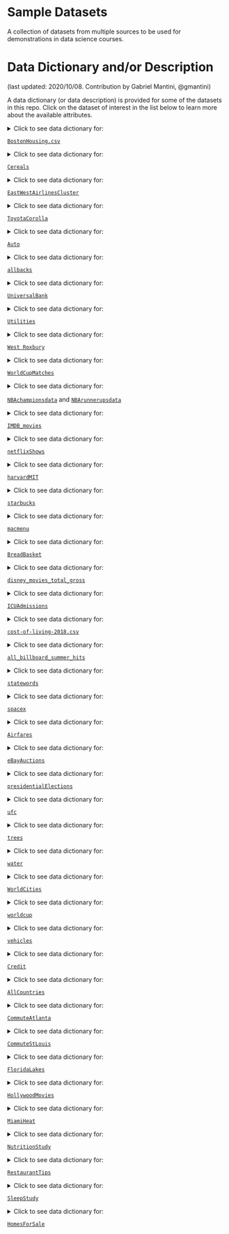 # Sample Datasets

A collection of datasets from multiple sources to be used for demonstrations in data science courses. 

# Data Dictionary and/or Description
(last updated: 2020/10/08. Contribution by Gabriel Mantini, @gmantini)

A data dictionary (or data description) is provided for some of the datasets in this repo. Click on the dataset of interest in the list below to learn more about the available attributes.

<details>
  <summary> Click to see data dictionary for: 

  [`BostonHousing.csv`](https://github.com/reisanar/datasets/blob/master/BostonHousing.csv)
  </summary> This dataset contains information collected by the US Census Service concerning housing in the area of Boston Massachusetts. It was obtained from the StatLib archive (http://lib.stat.cmu.edu/datasets/boston). The dataset has 506 cases.
Source: The data was originally published by Harrison, D. and Rubinfeld, D.L. `Hedonic prices and the demand for clean air`, J. Environ. Economics & Management, vol.5, 81-102, 1978.
There are 14 attributes in each case of the dataset. They are:

  
  Variables |  Description
------------|----------------------------------------------------------------
`CRIM`      | Crime rate
`ZN`        | Percentage of residential land zoned for lots over 25,000 ft2
`INDUS`     | Percentage of land occupied by non-retail business
`CHAS`      | Does tract bound Charles River (`= 1` if tract bounds river, `= 0` otherwise)
`NOX`       | Nitric oxide concentration (parts per 10 million)
`RM`        | Average number of rooms per dwelling
`AGE`       | Percentage of owner-occupied units built prior to 1940
`DIS`       | Weighted distances to five Boston employment centers
`RAD`       | Index of accessibility to radial highways
`TAX`       | Full-value property tax rate per $10,000
`PTRATIO`   | Pupil-to-teacher ratio by town
`LSTAT`     | Percentage of lower status of the population
`MEDV`      | Median value of owner-occupied homes in $1000s
`CAT.MEDV`  | Is median value of owner-occupied homes in tract above $30,000 (`CAT.MEDV = 1`) or not (`CAT.MEDV = 0`)

</details>

<details>
  <summary> Click to see data dictionary for: 

  [`Cereals`](https://github.com/reisanar/datasets/blob/master/Cereals.csv)
  </summary> Source: DATA ANALYSIS FOR STUDENT LEARNING (DASL)
  
  Variables |  Description
------------|----------------------------------------------------------------
`Name`      | Name of cereal
`mfr`        | Manufacturer of cereal where A = American Home Food Products; G = General Mills; K = Kelloggs; N = Nabisco; P = Post; Q = Quaker Oats; R = Ralston Purina
`type`     | cold or hot
`calories`      | calories per serving
`protein`       | grams of protein
`fat`        | grams of fat
`sodium`       | milligrams of sodium
`fiber`       | grams of dietary fiber
`carbo`       | grams of complex carbohydrates
`sugars`       | grams of sugars
`potass`   | milligrams of potassium
`vitamins`     | vitamins and minerals - 0, 25, or 100, indicating the typical percentage of FDA recommended
`shelf`      | display shelf (1, 2, or 3, counting from the floor)
`weight`  | weight in ounces of one serving
`cups`  | number of cups in one serving
`rating`  | a rating of the cereals calculated by Consumer Reports


</details>

<details>
  <summary> Click to see data dictionary for: 

  [`EastWestAirlinesCluster`](https://github.com/reisanar/datasets/blob/master/EastWestAirlinesCluster.csv)
  </summary> East-West Airlines is trying to learn more about its customers.  Key issues are their flying patterns, earning and use of frequent flyer rewards, and use of the airline credit card.  The task is to identify customer segments via clustering.   			 
Source: Based upon real business data; company names have been changed.   
  
  Variables |  Description 
------------|----------------------------------------------------------------
`ID#`      | Unique ID
`Balance`        | Number of miles eligible for award travel
`Qual_miles`     | Number of miles counted as qualifying for Topflight status
`cc1_miles`      | Number of miles earned with freq. flyer credit card in the past 12 months:
`cc2_miles`       | Number of miles earned with Rewards credit card in the past 12 months:
`cc3_miles`        | Number of miles earned with Small Business credit card in the past 12 months:
`note: miles bins`       | 1 = under 5,000. 2 = 5,000 - 10,000. 3 = 10,001 - 25,000. 4 = 25,001 - 50,000. 5 = over 50,000
`Bonus_miles`       | Number of miles earned from non-flight bonus transactions in the past 12 months
`Bonus_trans`       | Number of non-flight bonus transactions in the past 12 months
`Flight_miles_12mo`       | Number of flight miles in the past 12 months
`Flight_trans_12`   | Number of flight transactions in the past 12 months
`Days_since_enroll`     |  Number of days since Enroll_date
`Award?`      | Dummy variable for Last_award (1=not null, 0=null)


</details>

<details>
  <summary> Click to see data dictionary for: 

  [`ToyotaCorolla`](https://github.com/reisanar/datasets/blob/master/ToyotaCorolla.csv)
  </summary> 
  
  Variables |  Description
------------|----------------------------------------------------------------
`Id`        | Record_ID
`Model`     | Model Description
`Price`      | Offer Price in EUROs
`Age_08_04`       | Age in months as in August 2004
`Mfg_Month`        | Manufacturing month (1-12)
`Mfg_Year`       | Manufacturing Year
`KM`       | Accumulated Kilometers on odometer
`Fuel_Type`       | Fuel Type (Petrol, Diesel, CNG)
`HP`       | Horse Power
`Met_Color`       | Metallic Color?  (Yes=1, No=0)
`Color`       | Color (Blue, Red, Grey, Silver, Black, etc.)
`Automatic`   | Automatic ( (Yes=1, No=0)
`CC`     | Cylinder Volume in cubic centimeters
`Doors`      | Number of doors
`Cylinders`  | Number of cylinders
`Gears`  | Number of gear positions
`Quarterly_Tax`  | Quarterly road tax in EUROs
`Weight`     | Weight in Kilograms
`Mfr_Guarantee`      | Within Manufacturer's Guarantee period  (Yes=1, No=0)
`BOVAG_Guarantee`       | BOVAG (Dutch dealer network) Guarantee  (Yes=1, No=0)
`Guarantee_Period`        | Guarantee period in months
`ABS`       | Anti-Lock Brake System (Yes=1, No=0)
`Airbag_1`       | Driver_Airbag  (Yes=1, No=0)
`Airbag_2`       | Passenger Airbag  (Yes=1, No=0)
`Airco`       | Airconditioning  (Yes=1, No=0)
`Automatic_airco`   | Automatic Airconditioning  (Yes=1, No=0)
`Boardcomputer`     | Boardcomputer  (Yes=1, No=0)
`CD_Player`      | CD Player  (Yes=1, No=0)
`Central_Lock`  | Central Lock  (Yes=1, No=0)
`Powered_Windows`  | Powered Windows  (Yes=1, No=0)
`Power_Steering`  | Power Steering  (Yes=1, No=0)
`Radio`        | Radio  (Yes=1, No=0)
`Mistlamps`       | Mistlamps  (Yes=1, No=0)
`Sport_Model`       | Sport Model  (Yes=1, No=0)
`Backseat_Divider`       | Backseat Divider  (Yes=1, No=0)
`Metallic_Rim`       | Metallic Rim  (Yes=1, No=0)
`Radio_cassette`   | Radio Cassette  (Yes=1, No=0)
`Parking_Assistant`     | Parking assistance system  (Yes=1, No=0)
`Tow_Bar`      | Tow Bar  (Yes=1, No=0)


</details>

<details>
  <summary> Click to see data dictionary for:
    
  [`Auto`](https://github.com/reisanar/datasets/blob/master/Auto.csv)
  </summary> Gas mileage, horsepower, and other information for 392 vehicles.
  
 Variables    |  Description
------------  |----------------------------------------------------------------
`mpg`         | miles per gallon
`cylinders`   | Number of cylinders between 4 and 8
`displacement`| Engine displacement (cu. inches)
`horsepower`  | Engine horsepower
`weight`      | Vehicle weight (lbs.)
`acceleration`| Time to accelerate from 0 to 60 mph (sec.)
`year`        | Model year (modulo 100)
`origin`      | Origin of car (1. American, 2. European, 3. Japanese)
`name`        | Vehicle name

</details>

<details>
  <summary> Click to see data dictionary for:
    
  [`allbacks`](https://github.com/reisanar/datasets/blob/master/allbacks.csv)
  </summary> The allbacks data frame gives measurements on the volume and weight of 15 books, some of which are softback (pb) and some which are hardback (hb). Area of the hardback covers is also included.
  
 Variables    |  Description
------------  |----------------------------------------------------------------
`volume`      | book volumes in cubic centimeters
`area`        | hard board cover areas in square centimeters
`weight`| book weights in grams
`cover`  | a factor with levels hb hardback, pb paperback

</details>

<details>
  <summary> Click to see data dictionary for:
    
  [`UniversalBank`](https://github.com/reisanar/datasets/blob/master/UniversalBank.csv)
  </summary> 
  
 Variables    |  Description
------------  |----------------------------------------------------------------
`ID`      | Customer ID
`Age`        | Customer's age in completed years
`Experience` | #years of professional experience
`Income`  | Annual income of the customer ($000)
`ZIPCode`      | Home Address ZIP code
`Family`        | Family size of the customer
`CCAvg`| Avg. spending on credit cards per month ($000)
`Education`  | Education Level. 1: Undergrad; 2: Graduate; 3: Advanced/Professional
`Mortgage`      | Value of house mortgage if any. ($000)
`Personal Loan`        | Did this customer accept the personal loan offered in the last campaign?
`Securities Account` | Does the customer have a securities account with the bank?
`CD Account`  | Does the customer have a certificate of deposit (CD) account with the bank?
`Online`      | Does the customer use internet banking facilities?
`CreditCard`        | Does the customer use a credit card issued by UniversalBank?

</details>

<details>
  <summary> Click to see data dictionary for:
    
  [`Utilities`](https://github.com/reisanar/datasets/blob/master/Utilities.csv)
  </summary> 
  
 Variables    |  Description
------------  |----------------------------------------------------------------
`Company`        | Company name
`Fixed_charge` | Fixed-charge coverage ratio (income/debt)
`RoR    `  | Percent rate of return on capital
`Cost    `      | Cost per KW capacity in place
`Load_factor    `        | Annual load factor
`Demand_growth    `| Percent demand growth
`Sales    `  | Sales (KWH use per year)
`Nuclear    `      | Nuclear    			Percent nuclear
`Fuel_Cost`        | Fuel_Cost			Total fuel costs (cents per KWH)

</details>

<details>
  <summary> Click to see data dictionary for:
    
  [`West Roxbury`](https://github.com/reisanar/datasets/blob/master/WestRoxbury.csv)
  </summary> 
  
 Variables    |  Description
------------  |----------------------------------------------------------------
`TOTAL VALUE    `      | Total assessed value for property, in thousands of USD
`TAX   `        | Tax bill amount based on total assessed value multiplied by the tax rate
`LOT SQFT          ` | Total lot size of parcel in square feet
`YR BUILT   `  | Year property was built
`GROSS AREA    `      | Gross floor area
`LIVING AREA         `        | Total living area for residential properties (ft2)
`FLOORS`| Number of floors
`ROOMS`  | Total number of rooms
`BEDROOMS    `      | Total number of bedrooms
`FULL BATH   `        | Total number of full baths
`HALF BATH         ` | Total number of half baths
`KITCHEN        `  | Total number of kitchens
`FIREPLACE   `      | Total number of fireplaces
`REMODEL        `        | When house was remodeled (Recent/Old/None)

</details>

<details>
  <summary> Click to see data dictionary for:
    
  [`WorldCupMatches`](https://github.com/reisanar/datasets/blob/master/WorldCupMatches.csv)
  </summary> World Cup Matches dataset shows all the results from the matches contested as part of the different editions of the tournament. You can also complement this dataset with the information in `worldcup.csv` that includes statistics for every player that participated in FIFA 2010 worldcup.

 Variables    |  Description
------------  |----------------------------------------------------------------
`Year`      | The year in which the match was played
`Datetime`        | The Date on which the match was played along with a 24 hour format time
`Stage` | The stage at which the match was played
`Stadium`  | Stadium name where the match was held
`City`      | The city name, where the match was played
`Home Team Name`        | Home team country name
`Home Team Goals`| Total goals scored by the home team by the end of the match
`Away Team Goals`  | Total goals scored by the away team by the end of the match
`Away Team Name`      | Away team country name
`Win conditions`        | Special win condition (if any)
`Attendance` | Total crowd present at the satdium
`Half-time Home Goals`  | Goals scored by the home team until half time
`Half-time Away Goals`      | Goals scored by the away team until half time
`Referee`        | Name of the first refree
`Assistant 1` | Name of the first assistant referee (linesman)
`Assistant 2`  | Name of the second assistant referee (linesman)
`RoundID`      | Unique ID of the Round
`MatchID`        | Unique ID of the match
`Home Team Initials` | Home team country's three letter initials
`Away Team Initials`  | Away team country's three letter initials

</details>

<details>
  <summary> Click to see data dictionary for:
    
  [`NBAchampionsdata`](https://github.com/reisanar/datasets/blob/master/NBAchampionsdata.csv) and [`NBArunnerupsdata`](https://github.com/reisanar/datasets/blob/master/NBArunnerupsdata.csv)
  </summary> Game-by-game team totals for the championship team and runner-up team from every finals game between 1980 and 2018. The 1980 NBA Finals was the first Finals series since the NBA added the three point line.
  
 Variables    |  Description
------------  |----------------------------------------------------------------
`Year`      | Year of competition
`Team`        | Team name
`Game` | Game of Best-of-7 series
`Win`  | Boolean of win or loss, with win represented as `1`
`Home`      | Boolean of Home or Away, with Home represented as `1`
`MP`        | Minutes Played
`FG`| Field Goals (includes both 2-point field goals and 3-point field goals)
`FGA`  | Field Goal Attempts (includes both 2-point field goal attempts and 3-point field goal attempts)
`FGP`      | Field Goal Percentage; the formula is FG / FGA
`TP`        | Time of Possession in minutes
`TPA` | 3-point Field Goal Attempts
`TPP`  | 3-point Field Goal Percentage
`FT`      | Free Throws
`FTA`        | Free Throw Attempts
`FTP` | Free Throw Percentage
`ORB`  | Offensive Rebounds
`DRB`      | Defensive Rebounds
`TRB`        | Total Rebounds
`AST` | Assists
`STL`  | Steals
`BLK`      | Blocks
`TOV`        | Turnovers
`PF`| Personal Fouls
`PTS`  | Points

</details>

<details>
  <summary> Click to see data dictionary for:
    
  [`IMDB_movies`](https://github.com/reisanar/datasets/blob/master/IMDB_movies.csv)
  </summary> Information of 1000 of the most popular movies on IMDB in the last 10 years. The data fields included are: Title, Genre, Description, Director, Actors, Year, Runtime, Rating, Votes, Revenue, Metascore (score of the movie on the _metacritic_ website)
  
 Variables    |  Description
------------  |----------------------------------------------------------------
`Rank`      | IMDb Ranking
`Title`        | Title Name
`Genre` | Category of Movie
`Description`  | Plot Description
`Director`      | Director Name
`Actors`        | Actor Names
`Year`| Year Released
`Runtime (Minutes)`  | Duration in minutes
`Rating`      | IMDb Rating
`Votes`        | Number of votes received
`Revenue (Millions)` | Total Movie Sales
`Metascore`  | Metascore Rating

</details>

<details>
  <summary> Click to see data dictionary for:
    
  [`netflixShows`](https://github.com/reisanar/datasets/blob/master/netflixShows.csv)
  </summary> Understanding the rating distributions of a variety of Netflix shows. Information for 1000 shows is provided including viewer ratings, Motion Picture Association of America film rating system that rates a film's suitability for certain audiences based on its content, release year, and others.
  
 Variables    |  Description
------------  |----------------------------------------------------------------
`title`      | Name of Show
`rating`        | TV Parental Guidelines Rating
`ratingLevel` | Description of rating content
`ratingDescription`  | Numerical correlation to rating from 10 to 110
`release year`      | Year of show premiere
`user rating score`        | Average rating
`user rating size`| Sample size of rating

</details>

<details>
  <summary> Click to see data dictionary for:
    
  [`harvardMIT`](https://github.com/reisanar/datasets/blob/master/harvardMIT.csv)
  </summary> In 2012, the Massachusetts Institute of Technology (MIT) and Harvard University launched open online courses on edX, a non-profit learning platform co-founded by the two institutions. Data contains information on 290 Harvard and MIT online courses, 250 thousand certifications, 4.5 million participants, and 28 million participant hours on the edX platform since 2012.
  
 Variables    |  Description
------------  |----------------------------------------------------------------
`Institution`      | HarvardX or  MITx
`Course Number`        | Course Number Identifier
`Launch Date` | Date of Release
`Course Title`  | Name of Course
`Instructors`      | Instructor Names
`Course Subject`        | Name of Course
`Year`| Year 1-4
`Honor Code Certificates`  | Description of Certificate
`Participants (Course Content Accessed)`      | Number of total participants that accessed course content
`Audited (> 50% Course Content Accessed)`        | Number of participants with > 50% Course Content Accessed
`Certified` | Number of certified completions
`% Audited`  | Percentage audited of total participants
`% Certified`      | Percentage certified of total participants
`% Certified of > 50% Course Content Accessed`        | Percentage certified of the audited amount
`% Played Video` | Percent of partcipants that played video
`% Posted in Forum`  | Percent of participants that posted in the forums
`% Grade Higher Than Zero`      | Percentage of partcipants that ended with a grade higher than zero
`Total Course Hours (Thousands)`        | Total course hours of participation
`Median Hours for Certification` | Median hours to complete the course to the point of certification by 
`Median Age`  | Average age of a participant
`% Male`      | Percentage of participants that are male
`% Female`        | Percentage of participants that are female
`% Bachelor's Degree or Higher`| Percentage of participants with a bachelor degree or higher

</details>

<details>
  <summary> Click to see data dictionary for:
    
  [`starbucks`](https://github.com/reisanar/datasets/blob/master/starbucks.csv)
  </summary> Starbucks is an American coffee chain founded in Seattle. It serves both beverages and food. This dataset includes the nutritional information for Starbucks' food and drink menu items. All nutritional information for drinks are for a 12oz serving size.
  
 Variables    |  Description
------------  |----------------------------------------------------------------
`Beverage_category`      | Type of beverage
`Beverage`        | Beverage name
`Beverage_prep` | Preparation of beverage, i.e. Soymilk, 2% milk, Venti, Short Nonfat Milk, Solo, Doppio 
`Calories`  | Number of calories per serving
`Total Fat (g)`      | Total grams of fat per serving
`Trans Fat (g)`        | Total grams of trans fat per serving
`Saturated Fat (g)`| Total grams of saturated fat per serving
`Sodium (mg)`  | Total milligrams of sodium per serving
`Total Carbohydrates (g)`      | Total grams of carbs per serving
`Cholesterol (mg)`        | Total milligrams of cholestrol per serving
`Dietary Fibre (g)` | Total grams of fiber per serving
`Sugars (g)`  | Total grams of sugar per serving
`Protein (g)`      | Total grams of protein per serving
`Vitamin A (% DV)`        | Percentage Vitamin A of standard daily value per serving
`Vitamin C (% DV)` | Percentage Vitamin C of standard daily value per serving
`Calcium (% DV)`  | Percentage Calcium of standard daily value per serving
`Iron (% DV)`      | Percentage Iron of standard daily value per serving
`Caffeine (mg)`        | Total milligrams of Caffeine per serving

</details>

<details>
  <summary> Click to see data dictionary for:
    
  [`macmenu`](https://github.com/reisanar/datasets/blob/master/macmenu.csv)
  </summary> This dataset provides a nutrition analysis of every menu item on the US McDonald's menu, including breakfast, beef burgers, chicken and fish sandwiches, fries, salads, soda, coffee and tea, milkshakes, and desserts.
  
 Variables    |  Description
------------  |----------------------------------------------------------------
`Category`      | Categorization of item: Breakfast, Beef & Pork, Chicken & Fish, Beverages, Desserts, Salads, Snacks & Sides, Coffee & Tea, Smoothies & Shakes
`Item`        | Item name from menu
`Serving Size` | Size of one serving 
`Calories`  | Number of calories per serving
`Calories from Fat`      | Number of calories per serving coming from fat
`Total Fat`        | Total grams of fat per serving
`Total Fat (% Daily Value)`| Percentage fat of standard daily value per serving
`Saturated Fat`  |  Total grams of saturated fat per serving
`Saturated Fat (% Daily Value)`      | Percentage saturated fat of standard daily value per serving
`Trans Fat`        | Total grams of trans fat per serving
`Cholesterol` | Total milligrams of cholestrol per serving
`Cholesterol (% Daily Value)`  | Percenetage cholestrol of standard daily value per serving
`Sodium (mg)`  | Total milligrams of sodium per serving
`Sodium (% Daily Value)`        | Percentage sodium of standard daily value per serving
`Carbohydrates` | Total grams of carbs per serving
`Carbohydrates (% Daily Value)`  | Percentage carbs of standard daily value per serving
`Dietary Fibre (g)` | Total grams of fiber per serving
`Dietary Fiber (% Daily Value)`        | Percentage fiber of standard daily value per serving
`Sugars (g)`  | Total grams of sugar per serving
`Protein (g)`      | Total grams of protein per serving
`Vitamin A (% DV)`        | Percentage Vitamin A of standard daily value per serving
`Vitamin C (% DV)` | Percentage Vitamin C of standard daily value per serving
`Calcium (% DV)`  | Percentage Calcium of standard daily value per serving
`Iron (% DV)`      | Percentage Iron of standard daily value per serving

</details>

<details>
  <summary> Click to see data dictionary for:
    
  [`BreadBasket`](https://github.com/reisanar/datasets/blob/master/BreadBasket.csv)
  </summary> The dataset contains more than 6000 transactions from a bakery. Data set containing 15010 observations and more than 6000 transactions from a bakery. The data set contains the following columns: date, time, transaction ID, and item bought.
  
 Variables    |  Description
------------  |----------------------------------------------------------------
`Date`      | Date of transaction
`Time`        | Time of transaction
`Transaction` | Transaction ID number, in which one transaction is a unique number
`Item`  | Item purchased


</details>

<details>
  <summary> Click to see data dictionary for:
    
  [`disney_movies_total_gross`](https://github.com/reisanar/datasets/blob/master/disney_movies_total_gross.csv)
  </summary> - Additional dataset to consider: `disney-characters.csv` with Disney characters by hero or villain type. 

Information for 579 movies is provided including release date, genre, and total gross.
  
 Variables    |  Description
------------  |----------------------------------------------------------------
`movie_title`      | Name of Movie
`release_date`        | Date of release in Month DD, YYYY
`genre` | Type of Movie
`MPAA_rating`  | MPAA_rating: G, PG, PG-13, R, NC-17
`total_gross`      | Total gross profit of the movie
`inflation_adjusted_gross`        | Total gross profit of the movie adjusted for inflation

</details>

<details>
  <summary> Click to see data dictionary for:
    
  [`ICUAdmissions`](https://github.com/reisanar/datasets/blob/master/ICUAdmissions.csv)
  </summary> Data from a sample of 200 patients following admission to an adult intensive care unit (ICU)
  
 Variables    |  Description
------------  |----------------------------------------------------------------
`ID`      | 
`Status`        | Patient status: 0=lived or 1=died
`Age` | Age in years
`Sex`  | 0=male or 1=female
`Race`      | 1=white, 2=black, or 3=other
`Service`        | 0=medical or 1=surgical
`Cancer`| Is cancer involved? 0=no or 1=yes
`Renal`  | Is chronic renal failure involved? 0=no or 1=yes
`Infection`      | Is infection involved? 0=no or 1=yes
`CPR`        | Patient gets CPR prior to admission? 0=no or 1=yes
`Systolic` | Systolic blood pressure (in mm of Hg)
`HeartRate`  | Pulse rate (beats per minute)
`Previous`      | Previous admission to ICU within 6 months? 0=no or 1=yes
`Type`        | Admission type: 0=elective or 1=emergency
`Fracture` | Fractured bone involved? 0=no or 1=yes
`PO2`  | (Partial oxygen level from blood gases under 60? 0=no or 1=yes
`PH`      | pH from blood gas under 7.25? 0=no or 1=yes
`PCO2`        | Partial carbon dioxide level from blood gas over 45? 0=no or 1=yes
`Bicarbonate` | Bicarbonate from blood gas under 18? 0=no or 1=yes
`Creatinine`  | Creatinine from blood gas over 2.0? 0=no or 1=yes
`Consciousness`      | Level: 0=conscious, 1=deep stupor, or 2=coma

</details>

<details>
  <summary> Click to see data dictionary for:
    
  [`cost-of-living-2018.csv`](https://github.com/reisanar/datasets/blob/master/cost-of-living-2018.csv)
  </summary> 
  
 Variables    |  Description
------------  |----------------------------------------------------------------
`City`      | Name of City
`Cost of Living Index`        | Cost of Living Index is a relative indicator of consumer goods prices, including groceries, restaurants, transportation and utilities. Does not include accommodation expenses such as rent or mortgage. If a city has a Cost of Living Index of 120, it means [Numbeo](https://www.numbeo.com/cost-of-living/) estimates it is 20% more expensive than New York (excluding rent).
`Rent Index` | Estimation of prices of renting apartments in the city compared to New York City. If Rent index is 80, Numbeo estimates that price of rents in that city is on an average 20% less than the price in New York.
`Cost of Living Plus Rent Index`  | Estimation of consumer goods prices including rent comparing to New York City
`Groceries Index`      | Estimation of grocery prices in the city compared to New York City
`Restaurant Price Index`        | Comparison of prices of meals and drinks in restaurants and bars compared to NYC
`Local Purchasing Power Index`| Shows relative purchasing power in buying goods and services in a given city for the average wage in that city. If domestic purchasing power is 40, this means that the inhabitants of that city with the average salary can afford to buy on an average 60% less goods and services than New York City residents with an average salary.

</details>

<details>
  <summary> Click to see data dictionary for:
    
  [`all_billboard_summer_hits`](https://github.com/reisanar/datasets/blob/master/all_billboard_summer_hits.csv)
  </summary> Songs that were part of the Billboard Summer Hits list from 1958 to 2017. Dataset includes music features as provided by the Spotify API, including the "acousticness" and "danceability" of the song, and measurements of valence, tempo, among other audio features. A description of the features can be found at <https://developer.spotify.com/documentation/web-api/reference/tracks/get-audio-features/>
  
 Variables    |  Description
------------  |----------------------------------------------------------------
`danceability`      | 	Danceability describes how suitable a track is for dancing based on a combination of musical elements including tempo, rhythm stability, beat strength, and overall regularity. A value of 0.0 is least danceable and 1.0 is most danceable. 
`energy`        | 	Energy is a measure from 0.0 to 1.0 and represents a perceptual measure of intensity and activity. Typically, energetic tracks feel fast, loud, and noisy. For example, death metal has high energy, while a Bach prelude scores low on the scale. Perceptual features contributing to this attribute include dynamic range, perceived loudness, timbre, onset rate, and general entropy. 
`key` | 	The estimated overall key of the track. Integers map to pitches using standard Pitch Class notation . E.g. 0 = C, 1 = C♯/D♭, 2 = D, and so on. If no key was detected, the value is -1.
`loudness`  | 	The overall loudness of a track in decibels (dB). Loudness values are averaged across the entire track and are useful for comparing relative loudness of tracks. Loudness is the quality of a sound that is the primary psychological correlate of physical strength (amplitude). Values typical range between -60 and 0 db.
`mode`      | 	Mode indicates the modality (major or minor) of a track, the type of scale from which its melodic content is derived. Major is represented by 1 and minor is 0.
`speechiness`        | 	Speechiness detects the presence of spoken words in a track. The more exclusively speech-like the recording (e.g. talk show, audio book, poetry), the closer to 1.0 the attribute value. Values above 0.66 describe tracks that are probably made entirely of spoken words. Values between 0.33 and 0.66 describe tracks that may contain both music and speech, either in sections or layered, including such cases as rap music. Values below 0.33 most likely represent music and other non-speech-like tracks.
`acousticness`| 	A confidence measure from 0.0 to 1.0 of whether the track is acoustic. 1.0 represents high confidence the track is acoustic. 
`instrumentalness`  | 	Predicts whether a track contains no vocals. “Ooh” and “aah” sounds are treated as instrumental in this context. Rap or spoken word tracks are clearly “vocal”. The closer the instrumentalness value is to 1.0, the greater likelihood the track contains no vocal content. Values above 0.5 are intended to represent instrumental tracks, but confidence is higher as the value approaches 1.0. 
`liveness`      | 	Detects the presence of an audience in the recording. Higher liveness values represent an increased probability that the track was performed live. A value above 0.8 provides strong likelihood that the track is live. 
`valence`        | 	A measure from 0.0 to 1.0 describing the musical positiveness conveyed by a track. Tracks with high valence sound more positive (e.g. happy, cheerful, euphoric), while tracks with low valence sound more negative (e.g. sad, depressed, angry).
`tempo` | 	The overall estimated tempo of a track in beats per minute (BPM). In musical terminology, tempo is the speed or pace of a given piece and derives directly from the average beat duration. 
`track_uri`  | spotify track uri
`duration_ms`      | 	The duration of the track in milliseconds.
`time_signature`        | 	An estimated overall time signature of a track. The time signature (meter) is a notational convention to specify how many beats are in each bar (or measure).
`key_mode` | mode of key
`playlist_name`  | name of playlist
`playlist_img`      | image of playlsit url
`track_name`        | name of track
`artist_name` | name of artist
`album_name`  | name of album
`album_img`      | image of album url
`year`        | year of release

</details>

<details>
  <summary> Click to see data dictionary for:
    
  [`statewords`](https://github.com/reisanar/datasets/blob/master/statewords.csv)
  </summary> This is the data behind the FiveThirtyEight story [_"What America's Governors Are Talking About"_](https://fivethirtyeight.com/features/what-americas-governors-are-talking-about/). Full description of all variables is included in <https://github.com/fivethirtyeight/data/tree/master/state-of-the-state>. It contains every one-word phrase that was mentioned in at least 10 speeches and every two- or three-word phrase that was mentioned in at least five speeches after a list of stop-words was removed and the word "healthcare" was replaced with "health care" so that they were not counted as distinct phrases.
  
 Variables    |  Description
------------  |----------------------------------------------------------------
`phrase`      | one, two, or three-word phrase
`category`        | thematic categories for n-grams hand-coded by FiveThirtyEight staff: economy/fiscal issues, education, health care, energy/environment, crime/justice, mental health/substance abuse
`d_speeches` | number of Democratic speeches containing the n-gram
`r_speeches`  | number of Republican speeches containing the n-gram
`total`      | total number of speeches containing the n-gram
`percent_of_d_speeches`        | percent of the 23 Democratic speeches containing the phrase
`percent_of_r_speeches`| percent of the 27 Republican speeches containing the phrase
`chi2`  | chi^2 statistic
`pval`      | p-value for chi^2 test

</details>

<details>
  <summary> Click to see data dictionary for:
    
  [`spacex`](https://github.com/reisanar/datasets/blob/master/spacex.csv)
  </summary> SpaceX launch data including date, booster version, payload mass, customer, and mission outcome. If you use this dataset, please update it to include the latest information on launches <https://www.spacex.com/missions>.
  
 Variables    |  Description
------------  |----------------------------------------------------------------
`Flight Number`      | Flight number
`Date`        | Date of launch 
`Time (UTC)` | Time of launch in Coordinated Universal Time
`Booster Version`  | Booster version used
`Launch Site`      | Launch site of flight
`Payload`        | Name of spaceship 
`Payload Mass (kg)`| Weight of payload in kg
`Orbit`  | Orbit classification
`Customer`      | Customer of flight
`Mission Outcome`        | Description of mission outcome
`Landing Outcome` | Description of landing outcome

</details>

<details>
  <summary> Click to see data dictionary for:
    
  [`Airfares`](https://github.com/reisanar/datasets/blob/master/Airfares.csv)
  </summary> 
  
 Variables    |  Description
------------  |----------------------------------------------------------------
`S_CODE`      | Starting airport's code 
`S_CITY`        | Starting city
`E_CODE` | Ending airport's code
`E_CITY`  | Ending city
`COUPON`      | Average number of coupons (a one-coupon flight is a nonstop flight, a two-coupon flight is a one-stop flight, etc.) for that route
`NEW`        | Number of new carriers entering that route between Q3-96 and Q2-97
`VACATION`| Whether (`Yes`) or not (`No`) a vacation route
`SW`  | Whether (`Yes`) or not (`No`) Southwest Airlines serves that route
`HI`      | Herfindahl index: measure of market concentration
`S_INCOME`        | Starting city's average personal income
`E_INCOME` | Ending city's average personal income
`S_POP`  | Starting city's population
`E_POP`      | Ending city's population
`SLOT`        | Whether or not either endpoint airport is slot-controlled (this is a measure of airport congestion)
`GATE` | Whether or not either endpoint airport has gate constraints (this is another measure of airport congestion)
`DISTANCE`  | Distance between two endpoint airports in miles
`PAX`      | Number of passengers on that route during period of data collection
`FARE`        | Average fare on that route

</details>

<details>
  <summary> Click to see data dictionary for:
    
  [`eBayAuctions`](https://github.com/reisanar/datasets/blob/master/eBayAuctions.csv)
  </summary> 
  
 Variables    |  Description
------------  |----------------------------------------------------------------
`Category`     | Category of the auctioned item.
`currency`     | Currency    
`sellerRating` |  a rating by eBay, as a function of the number of "good" and "bad" transactions the seller had on eBay
`Duration`     | Number of days the auction lasted (set by seller at auction start)
`endDay`       | Day of week that the auction closed
`ClosePrice`   | Price item sold at (converted into USD)
`OpenPrice`    | Initial price set by the seller (converted into USD)
`Competitive?` | Whether the auction had a single bid (`0`) or more (`1`)

</details>

<details>
  <summary> Click to see data dictionary for:
    
  [`presidentialElections`](https://github.com/reisanar/datasets/blob/master/presidentialElections.csv)
  </summary> Democratic share of the presidential vote, 1932-2016, in each state and the District of Columbia.
  
 Variables    |  Description
------------  |----------------------------------------------------------------
`state`      | Name of state
`demVote`        | percent of the vote for president won by the Democratic candidate
`year` | integer year in YYYY format
`south`  | TRUE if state is one of the 11 states of the former Confederacy

</details>

<details>
  <summary> Click to see data dictionary for:
    
  [`ufc`](https://github.com/reisanar/datasets/blob/master/ufc.csv)
  </summary> Upper Flat Creek forest cruise tree data. These are a subset of the tree measurement data from the Upper Flat Creek unit of the University of Idaho Experimental Forest, which was measured in 1991. The inventory was based on variable radius plots with 6.43 sq. m. per ha. BAF (Basal Area Factor).The forest stand was 121.5 ha. This version of the data omits errors, trees with missing heights, and uncommon species. The four species are Douglas-fir, grand fir, western red cedar, and western larch.

 Variables    |  Description
------------  |----------------------------------------------------------------
`plot`      | plot label
`tree`        | tree label
`species` | species kbd with levels DF, GF , WC, WL
`dbh.cm`  | tree diameter at 1.37m from the ground, measured in centimetres
`height.m`      | tree height measured in meters

</details>

<details>
  <summary> Click to see data dictionary for:
    
  [`trees`](https://github.com/reisanar/datasets/blob/master/trees.csv)
  </summary> These are a subset of the von Guttenberg data, a set of measurements on Norway spruce (Picea abies [L.] Karst) in several different locations and site categories.

 Variables    |  Description
------------  |----------------------------------------------------------------
`ID`      | A factor identifying the tree by location, site, and tree number.
`Age`        | The age at which the tree was measured.
`Vol ` | The bole volume of the tree, in cubic dm.

</details>

<details>
  <summary> Click to see data dictionary for:
    
  [`water`](https://github.com/reisanar/datasets/blob/master/water.csv)
  </summary> Can Southern California's water supply in future years be predicted from past data? One factor affecting water availability is stream runoff.  If runoff could be predicted, engineers, planners and policy makers could do their jobs more efficiently. Multiple linear regression models have been used in this regard This dataset contains 43 years worth of precipitation measurements taken at six sites in the Owens Valley ( labeled APMAM, APSAB, APSLAKE, OPBPC, OPRC, and OPSLAKE), and stream runoff volume at a site near Bishop, California.
  
 Variables    |  Description
------------  |----------------------------------------------------------------
`Year`      |  collection year
`APMAM`        |  Snowfall in inches measurement site
`APSLAKE` |  Snowfall in inches measurement site
`APSAB` | Snowfall in inches measurement site
`OPBPC`  |  Snowfall in inches measurement site
`OPRC`      |  Snowfall in inches measurement site
`OPSLAKE`        | Snowfall in inches measurement site
`BSAAM`| Stream runoff near Bishop, CA, in acre-feet

</details>

<details>
  <summary> Click to see data dictionary for:
    
  [`WorldCities`](https://github.com/reisanar/datasets/blob/master/WorldCities.csv)
  </summary> A data frame with 23,018 observations on the following 10 variables.
  
 Variables    |  Description
------------  |----------------------------------------------------------------
`code`      | The ISO (?) city code
`name`        | Name of the city
`latitude` | location in degrees
`longitude`  | location in degrees
`country`      | Two letter country code
`countryRegion`        | A numerical region
`population`| Population
`regionCode`  | ISO (?) Code
`region`      | Name of the region
`date`        | Date estimate made

</details>

<details>
  <summary> Click to see data dictionary for:
    
  [`worldcup`](https://github.com/reisanar/datasets/blob/master/worldcup.csv)
  </summary> Data on players from the 2010 World Cup
  
 Variables    |  Description
------------  |----------------------------------------------------------------
`Position`      | a factor with levels Defender Forward Goalkeeper Midfielder
`Time`        | Time played in minutes
`Shots` | Number of shots attempted
`Passes`  | Number of passes made
`Tackles`      | Number of tackles made
`Saves`        | Number of saves made

</details>

<details>
  <summary> Click to see data dictionary for:
    
  [`vehicles`](https://github.com/reisanar/datasets/blob/master/vehicles.csv)
  </summary> 
  
 Variables    |  Description
------------  |----------------------------------------------------------------
`id`      | Unique EPA identifier
`make`        | Manufacturer
`model` | Model name
`year`  | Model year
`class`      | EPA vehicles size class, http://www.fueleconomy.gov/feg/ws/wsData.shtml#VClass
`trans`        | Transmission
`drive`| Drive Train
`cyl`  | Number of cylinders
`displ`      | Engine displacement, in litres
`fuel`        | Fuel type
`hwy` | Highway fuel economy, in mpg
`cty`  | City fuel economy, in mpg

</details>

<details>
  <summary> Click to see data dictionary for:
    
  [`Credit`](https://github.com/reisanar/datasets/blob/master/Credit.csv)
  </summary> A simulated data set containing information on ten thousand customers. The aim here is to predict which customers will default on their credit card debt.
  
 Variables    |  Description
------------  |----------------------------------------------------------------
`ID`      | Identification
`Income`        | Income in $10,000's
`Limit` | Credit limit
`Rating`  | Credit rating
`Cards`      | Number of credit cards
`Age`        | Age in years
`Education`| Number of years in education
`Gender`  | A factor with levels Male and Female
`Student`      | A factor with levels No and Yes indicating whether the individual was a student
`Married`        | A factor with levels No and Yes indicating whether the individual was married
`Ethnicity` | A factor with levels African American, Asian, and Caucasian indicating the individual's ethnicity
`Balance`  | Average credit card balance in $

</details>

<details>
  <summary> Click to see data dictionary for:
    
  [`AllCountries`](https://github.com/reisanar/datasets/blob/master/AllCountries.csv)
  </summary> Data on the countries of the world. Most data from 2008 to avoid many missing values in more recent years. Data collected from worldbank.org.
  
 Variables    |  Description
------------  |----------------------------------------------------------------
`Country`      | Name of the country
`Code`        | Three letter country code
`LandArea` | Size in sq. kilometers
`Population`  | Population in millions
`Energy`      | Energy usage (kilotons of oil)
`Rural`        | Percentage of population living in rural areas
`Military`| Percentage of government expenditures directed toward the military
`Health`  | Percentage of government expenditures directed towards healthcare
`HIV`      | Percentage of the population with HIV
`Internet`        | Percentage of the population with access to the internet
`Developed` | Categories for kilowatt hours per capita, 1= under 2500, 2 = 2500 to 5000, 3 = over 5000
`BirthRate`  | Births per 1000 people
`ElderlyPop`      | Percentage of the population at least 65 years old
`LifeExpectancy`        | Average life expectancy (years)
`CO2` | CO2 emissions (metric tons per capita)
`GDP`  | Gross Domestic Prodcut (per capita)
`Cell`      | Cell phone subscriptions (per 100 people)
`Electricity`        | Electric power consumption (kWh per capita)

</details>

<details>
  <summary> Click to see data dictionary for:
    
  [`CommuteAtlanta`](https://github.com/reisanar/datasets/blob/master/CommuteAtlanta.csv)
  </summary> Commute times and distance for a sample of 500 people in Atlanta. Data were extracted respondents in the Atlanta metropolitan area. They include only cases where the respondent worked somewhere other than home. Sample chosen using DataFerret at http://www.thedataweb.org/index.html
  
 Variables    |  Description
------------  |----------------------------------------------------------------
`City`      | Atlanta
`Age`        | Age of the respondent (in years)
`Distance` | Commute distance (in miles)
`Time`  | Commute time (in minutes)
`Sex`      | F or M

</details>

<details>
  <summary> Click to see data dictionary for:
    
  [`CommuteStLouis`](https://github.com/reisanar/datasets/blob/master/CommuteStLouis.csv)
  </summary> Commute times and distance for a sample of 500 people in St. Louis. Data were extracted respondents in the St. Louis metropolitan area. They include only cases where the respondent worked somewhere other than home. Sample chosen using DataFerret at http://www.thedataweb.org/index.html
  
 Variables    |  Description
------------  |----------------------------------------------------------------
`City`      | St. Louis
`Age`        | Age of the respondent (in years)
`Distance` | Commute distance (in miles)
`Time`  | Commute time (in minutes)
`Sex`      | F or M


</details>

<details>
  <summary> Click to see data dictionary for:
    
  [`FloridaLakes`](https://github.com/reisanar/datasets/blob/master/FloridaLakes.csv)
  </summary> Water quality for a sample of lakes in Florida
  
 Variables    |  Description
------------  |----------------------------------------------------------------
`ID`      | An identifying number for each lake
`Lake`        | Name of the lake
`Alkalinity` | Concentration of calcium carbonate (in mg/L)
`pH`  | Acidity
`Calcium`      | Amount of calcium in water
`Chlorophyll`        | Amount of chlorophyll in water
`AvgMercury`| Average mercury level for a sample of fish (large mouth bass) from each lake
`NumSamples`  | Number of fish sampled at each lake
`MinMercury`      | Minimum mercury level in a sampled fish
`MaxMercury`        | Maximum mercury level in a sampled fish
`ThreeYrStdMercury` | Adjusted mercury level to account for the age of the fish
`AgeData`  | Mean age of fish in each sample

</details>

<details>
  <summary> Click to see data dictionary for:
    
  [`HollywoodMovies`](https://github.com/reisanar/datasets/blob/master/HollywoodMovies.csv) 
  </summary> Information for 136 movies released from Hollywood in 2011.
  
 Variables    |  Description
------------  |----------------------------------------------------------------
`Movie`      | Title of movie
`LeadStudio`        | Studio that released the movie
`RottenTomatoes` | Rotten Tomatoes rating (reviewers)
`AudienceScore`  | Audience rating (via Rotten Tomatoes)
`Story`      | General theme - one of 21 themes
`Genre`        | Type of Movie: Action, Adventure, Animation, Comedy, Drama, Fantasy, Horror, Romance, or Thriller
`TheatersOpenWeek`| Number of screens for opening weekend
`BOAverageOpenWeek`  | Average box office income per theater - opening weekend
`DomesticGross`      | Gross income for domestic viewers (in millions)
`ForeignGross`        | Gross income for foreign viewers (in millions)
`WorldGross` | Gross income for all viewers (in millions)
`Budget`  | Production budget (in millions)
`Profitability`      | WorldGross/Budget
`OpeningWeekend`        | Opening weekend gross (in millions)

</details>

<details>
  <summary> Click to see data dictionary for:
    
  [`MiamiHeat`](https://github.com/reisanar/datasets/blob/master/MiamiHeat.csv)
  </summary> Game log data for all the Miami Heat basketball team in 2010-11. Information from online boxscores for all 82 regular season games played by the Miami Heat during the 2010-11 regular season.
  
 Variables    |  Description
------------  |----------------------------------------------------------------
`Game`      | ID number for each game
`Date`        | Data the game was played
`Location` | Away or Home
`Opp`  | Opponent team
`Win`      | Game result: L or W
`FG`        | Field goals made
`FGA`| Field goals attempted
`FG3`  | Three-point field goals made
`FG3A`      | Three-point field goals attempted
`FT`        | Free throws made
`FTA` | Free throws attempted
`Rebounds`  | Total rebounds
`OffReb`      | Offensive rebounds
`Assists`        | Number of assists
`Steals` | Number of steals
`Blocks`  | Number of shots blocked
`Turnovers`      | Number of turnovers
`Fouls`        | Number of fouls
`Points` | Number of points scored
`OppFG`  | Opponent's field goals made
`OppFGA`      | Opponent's Field goals attempted
`OppFG3`        | Opponent's Three-point field goals made
`OppFG3A`| Opponent's Three-point field goals attempted
`OppFT`  | Opponent's Free throws made
`OppFTA`        | Opponent's Free throws attempted
`OppOffReb` | Opponent's Offensive rebounds
`OppRebounds`  | Opponent's Total rebounds
`OppAssists`      | Opponent's assists
`OppSteals`        | Opponent's steals
`OppBlocks`| Opponent's shot blocked
`OppTurnovers`  | Opponent's turnovers
`OppFouls`        | Opponent's fouls
`OppPoints`| Opponent's points scored

</details>

<details>
  <summary> Click to see data dictionary for:
    
  [`NutritionStudy`](https://github.com/reisanar/datasets/blob/master/NutritionStudy.csv) 
  </summary> Variables related to nutrition and health for 315 individuals.
  
 Variables    |  Description
------------  |----------------------------------------------------------------
`ID`      | ID number for each subject in this sample
`Age`        | Subject's age (in years)
`Smoke` | a factor with levels No Yes
`Quetelet`  | Weight/(Height^2)
`Vitamin`      | Vitamin use: 1 = Regulary, 2 = Occasionally, or 3 = No
`Calories`        | Number of calories consumer per day
`Fat`| Grams of fat consumed per day
`Fiber`  | Grams of fiber consumed per day
`Alcohol`      | Number of alcoholic drinks consumed per week
`Cholesterol`        | Cholesterol consumed (mg per day)
`BetaDiet` | Dietary beta-carotene consumed (mcg per day)
`RetinolDiet`  | Dietary retinol consumed (mcg per day)
`BetaPlasma`      | Plasma beta-carotene (ng/ml)
`RetinolPlasma`        | Plasma retinol (ng/ml)
`Gender` | Coded as Female or Male
`VitaminUse`  | Coded as No Occasional Regular
`PriorSmoke`      | Smoking status: 1 = Never, 2 = Former, or 3 = Current

</details>

<details>
  <summary> Click to see data dictionary for:
    
  [`RestaurantTips`](https://github.com/reisanar/datasets/blob/master/RestaurantTips.csv) 
  </summary> Tip data from the First Crush Bistro in Potsdam, NY. Restaurant bills were collected over a two week period that was believed to provide a good sample of customers. Data recorded from 157 bills with 7 variables.
  
 Variables    |  Description
------------  |----------------------------------------------------------------
`Bill`      | Size of the bill (in dollars)
`Tip`        | Size of the tip (in dollars)
`Credit` | Paid with a credit card? n or y
`Guests`  | Number of people in the group
`Day`      | Day of the week: m=Monday, t = Tuesday, w = Wednesday, th = Thursday, or f = Friday
`Server`        | Code for waiter/waitress: A, B, or C
`PctTip`| Tip as a percentage of the bill

</details>

<details>
  <summary> Click to see data dictionary for:
    
  [`SleepStudy`](https://github.com/reisanar/datasets/blob/master/SleepStudy.csv) 
  </summary> Data from a study of sleep patterns for college students. Obtained from sample of students who did skills tests to measure cognitive function, completed a survery that asked many questions about attitudes and habits, and kept a sleep diary to record time and quality of sleep over a two week period.
  
 Variables    |  Description
------------  |----------------------------------------------------------------
`Gender`      | 1 = male, 0 = female
`ClassYear`        | Year in school, 1 = first year, ..., 4 = senior
`LarkOwl` | Early riser of night owl? Lark, Neither, or Owl
`NumEarlyClass`  | Number of classes per week before 9am
`EarlyClass`      | Indicator for any early classes
`GPA`        | Grade point average (0-4 scale)
`ClassesMissed`| Number of classes missed in a semester
`CognitionZscore`  | Z-score on a test of cognitive skills
`PoorSleepQuality`      | Measure of sleep quality (higher values are poorer sleep)
`DepressionScore`        | Measure of degree of depression
`AnxietyScore` | Measure of amount of anxiety
`StressScore`  | Measure amount of stress
`DepressionStatus`      | Coded depression score: normal, moderate, or severe
`AnxietyStatus`        | Coded anxiety score: normal, moderate, or severe
`Stress` | Coded stress score: normal or high
`DASScore`  | Combined score for depression, anxiety and stress
`Happiness`      | Measure of degree of happiness
`AlcoholUse`        | Self-reported: Abstain, Light, Moderate, or Heavy
`Drinks` | Number of alcoholic drinks per week
`WeekdayBed`  | Average weekday bedtime (24.0 = midnight)
`WeekdayRise`      | Average weekday rise time (8.0 = 8am)
`WeekdaySleep`        | Average hours of sleep on weekdays
`WeekendBed`| Average weekend bedtime (24.0 = midnight)
`WeekendRise`  | Average weekend rise time (8.0 = 8am)
`WeekendSleep` | Average weekend bedtime (24.0 = midnight)
`AverageSleep` | Average hours of sleep for all days
`AllNighter`   | Had an all-nighter this semester? 1 = yes, 0 = no

</details>

<details>
  <summary> Click to see data dictionary for:
    
  [`HomesForSale`](https://github.com/reisanar/datasets/blob/master/HomesForSale.csv) 
  </summary> Data on homes for sale in four states, selected from zillow.com in 2010.
  
 Variables    |  Description
------------  |----------------------------------------------------------------
`State`      | Location of the home: CA NJ NY PA
`Price`        | Asking price (in $1,000's)
`Size` | Area of all rooms (in 1,000's sq. ft.)
`Beds`  | Number of bedrooms
`Baths`      | Number of bathrooms

</details>
